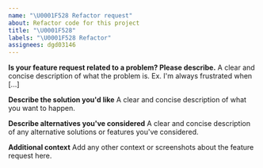 ```yaml
---
name: "\U0001F528 Refactor request"
about: Refactor code for this project
title: "\U0001F528"
labels: "\U0001F528 Refactor"
assignees: dgd03146
---
```


**Is your feature request related to a problem? Please describe.**
A clear and concise description of what the problem is. Ex. I'm always frustrated when [...]

**Describe the solution you'd like**
A clear and concise description of what you want to happen.

**Describe alternatives you've considered**
A clear and concise description of any alternative solutions or features you've considered.

**Additional context**
Add any other context or screenshots about the feature request here.
